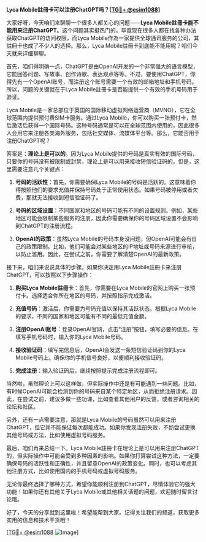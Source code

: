 **Lyca Mobile註冊卡可以注册ChatGPT吗？[[TG💪+ @esim1088](https://t.me/s/esim1088)]**

大家好呀，今天咱们来聊聊一个很多人都关心的问题——**Lyca Mobile註冊卡能不能用来注册ChatGPT**。这个问题其实挺热门的，毕竟现在很多人都在找各种办法获取ChatGPT的访问权限，而Lyca Mobile作為一家提供全球通讯服务的公司，其註冊卡也成了不少人的选择。那么，Lyca Mobile註冊卡到底能不能用呢？咱们今天就来详细聊聊。

首先，咱们得明确一点，ChatGPT是由OpenAI开发的一个非常强大的语言模型，它能回答问题、写故事、创作诗歌、表达观点等等。不过，要使用ChatGPT，你得先有一个OpenAI账号，而注册这个账号需要一个有效的邮箱地址和手机号码。所以，问题的关键就在于Lyca Mobile註冊卡是否能提供一个有效的手机号码用于验证。

Lyca Mobile是一家总部位于英国的国际移动虚拟网络运营商（MVNO），它在全球范围内提供预付费SIM卡服务。通过Lyca Mobile，你可以购买一张预付卡，然后激活后获得一个国际号码。这种号码通常是可以在全球范围内使用的，因此很多人会用它来注册各类海外服务，包括社交媒体、流媒体平台等。那么，它能否用于注册ChatGPT呢？

答案是：**理论上是可以的**。因为Lyca Mobile提供的号码是真实有效的国际号码，只要你的号码没有被限制或封禁，理论上是可以用来接收短信验证码的。但是，这里需要注意几个关键点：

1. **号码的活跃性**：首先，你需要确保Lyca Mobile的号码是活跃的。这意味着你得按照他们的要求充值并保持号码处于正常使用状态。如果号码被停用或者欠费，那就无法接收到短信验证码了。

2. **号码的区域设置**：不同国家和地区的号码可能有不同的设置规则。例如，某些地区可能会限制某些服务的注册，因此你需要确保你的号码区域设置不会影响到ChatGPT的注册流程。

3. **OpenAI的政策**：虽然Lyca Mobile的号码本身没问题，但OpenAI可能会有自己的政策限制。比如，他们可能会对某些地区的IP地址或号码来源进行审核，以防止滥用。因此，在尝试之前，你需要了解清楚OpenAI的最新政策。

接下来，咱们来说说具体的步骤。如果你决定用Lyca Mobile註冊卡来注册ChatGPT，可以按照以下步骤操作：

1. **购买Lyca Mobile註冊卡**：首先，你需要在Lyca Mobile的官网上购买一张预付卡。选择适合你所在地区的号码，并按照指示完成激活。

2. **充值号码**：激活后，你需要为号码充值以保持其活跃状态。根据Lyca Mobile的要求，不同的国家和地区可能有不同的最低充值金额。

3. **注册OpenAI账号**：登录OpenAI官网，点击“注册”按钮，填写必要的信息。在填写手机号码时，输入你的Lyca Mobile号码。

4. **接收验证码**：填写完信息后，OpenAI会发送一条短信验证码到你的Lyca Mobile号码上。确保你的手机信号良好，以便顺利接收验证码。

5. **完成注册**：输入验证码后，继续按照提示完成注册流程即可。

当然啦，虽然理论上可以这样做，但实际操作中还是有可能遇到一些问题。比如，有时候OpenAI可能会检测到你的号码来自某个特定地区，从而拒绝注册请求。因此，在尝试之前，建议多做一些功课，比如查看其他用户的反馈，或者咨询相关的论坛和社区。

另外，还有一点需要注意，那就是Lyca Mobile的号码虽然可以用来注册ChatGPT，但它并不能保证每次都能成功。如果你发现注册失败，不妨尝试更换其他号码或方法，比如使用虚拟号码服务。

最后，咱们再来总结一下。Lyca Mobile註冊卡在理论上是可以用来注册ChatGPT的，但实际操作中可能会受到多种因素的影响。如果你打算尝试这种方法，一定要确保号码的活跃性和正确性，并且留意OpenAI的政策变化。同时，也可以考虑其他注册方式，比如使用国内的手机号码或虚拟号码服务。

无论你最终选择了哪种方式，希望你能顺利注册到ChatGPT，尽情体验它的强大功能！如果你还有其他关于Lyca Mobile或其他相关话题的问题，欢迎随时留言讨论哦。

好了，今天的分享就到这里啦！希望能帮到大家。记得关注我们的频道，获取更多实用的信息和技术干货哦！

[[TG💪+ @esim1088](https://t.me/s/esim1088) ![Image](https://i.postimg.cc/4NQfJmqS/Snipaste-2025-05-13-00-14-12.png)]